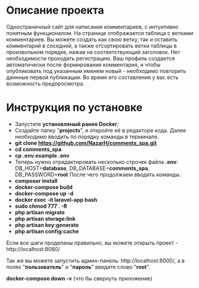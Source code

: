 
# Описание проекта

Одностраничный сайт для написания комментариев, с интуитивно понятным функционалом. На странице отображается таблица с ветками комментариев. Вы можете создать как свою ветку, так и оставить комментарий в соседней, а также отсортировать ветки таблицы в произвольном порядке, нажав на соответствующий заголовок. Нет необходимости проходить регистрацию. Ваш профиль создается автоматически после формирования комментария, и чтобы опубликовать под указанным именем новый - необходимо повторить даннные первой публикации. Во время его составления у вас есть возможность предпросмотра.


# Инструкция по установке

* Запустите __установленый ранее Docker__;
* Создайте папку "__projects__", и откройте её в редакторе кода. Далее необходимо вводить по порядку команды в терминале.
* __git clone https://github.com/NazarH/comments_spa.git__
* __cd comments_spa__
* __cp .env.example .env__ 
* Теперь нужно отредактировать несколько строчек файла __.env__: DB_HOST=__database__, DB_DATABASE=__comments_spa__, DB_PASSWORD=__root__ После чего продолжаем вводить команды.
* __composer install__
* __docker-compose build__
* __docker-compose up -d__
* __docker exec -it laravel-app bash__
* __sudo chmod 777 . -R__
* __php artisan migrate__
* __php artisan storage:link__
* __php artisan key:generate__
* __php artisan config:cache__

Если все шаги проделаны правильно, вы можете открыть проект - http://localhost:8080/

Так же вы можете запустить админ-панель: http://localhost:8000/, а в полях "__пользователь__" и "__пароль__" введите слово "__root__".

__docker-compose down -v__ (что бы свернуть приложение)

